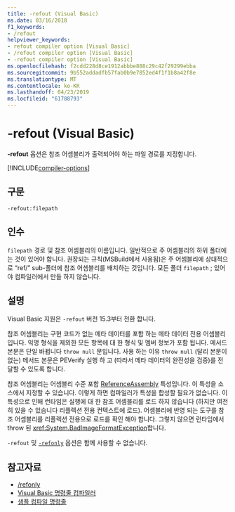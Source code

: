 ```yaml
---
title: -refout (Visual Basic)
ms.date: 03/16/2018
f1_keywords:
- /refout
helpviewer_keywords:
- refout compiler option [Visual Basic]
- /refout compiler option [Visual Basic]
- -refout compiler option [Visual Basic]
ms.openlocfilehash: f2cdd228d8ce1912abbbe888c29c42f29299ebba
ms.sourcegitcommit: 9b552addadfb57fab0b9e7852ed4f1f1b8a42f8e
ms.translationtype: MT
ms.contentlocale: ko-KR
ms.lasthandoff: 04/23/2019
ms.locfileid: "61788793"
---
```

# <a name="-refout-visual-basic"></a>-refout (Visual Basic)

**-refout** 옵션은 참조 어셈블리가 출력되어야 하는 파일 경로를 지정합니다.

[!INCLUDE[compiler-options](~/includes/compiler-options.md)]

## <a name="syntax"></a>구문

```console
-refout:filepath
```

## <a name="arguments"></a>인수

 `filepath` 경로 및 참조 어셈블리의 이름입니다. 일반적으로 주 어셈블리의 하위 폴더에는 것이 있어야 합니다. 권장되는 규칙(MSBuild에서 사용됨)은 주 어셈블리에 상대적으로 “ref/” sub-폴더에 참조 어셈블리를 배치하는 것입니다. 모든 폴더 `filepath` ; 있어야 컴파일러에서 만들 하지 않습니다. 

## <a name="remarks"></a>설명

Visual Basic 지원은 `-refout` 버전 15.3부터 전환 합니다.

참조 어셈블리는 구현 코드가 없는 메타 데이터를 포함 하는 메타 데이터 전용 어셈블리입니다. 익명 형식을 제외한 모든 항목에 대 한 형식 및 멤버 정보가 포함 됩니다. 메서드 본문은 단일 바뀝니다 `throw null` 문입니다. 사용 하는 이유 `throw null` (달리 본문이 없는) 메서드 본문은 PEVerify 실행 하 고 (따라서 메타 데이터의 완전성을 검증)를 전달할 수 있도록 합니다.

참조 어셈블리는 어셈블리 수준 포함 [ReferenceAssembly](xref:System.Runtime.CompilerServices.ReferenceAssemblyAttribute) 특성입니다. 이 특성을 소스에서 지정할 수 있습니다. 이렇게 하면 컴파일러가 특성을 합성할 필요가 없습니다. 이 특성으로 인해 런타임은 실행에 대 한 참조 어셈블리를 로드 하지 않습니다 (하지만 여전히 있을 수 있습니다 리플렉션 전용 컨텍스트에 로드). 어셈블리에 반영 되는 도구를 참조 어셈블리를 리플렉션 전용으로 로드를 확인 해야 합니다. 그렇지 않으면 런타임에서 throw 된 <xref:System.BadImageFormatException>합니다.

`-refout` 및 [`-refonly`](refonly-compiler-option.md) 옵션은 함께 사용할 수 없습니다.

## <a name="see-also"></a>참고자료

- [/refonly](refonly-compiler-option.md)
- [Visual Basic 명령줄 컴파일러](index.md)
- [샘플 컴파일 명령줄](sample-compilation-command-lines.md)
